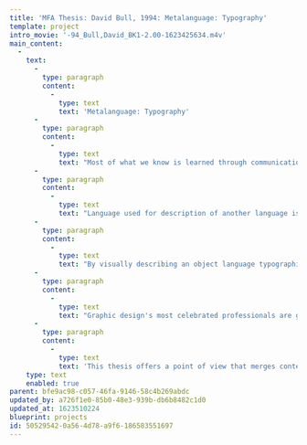 ```yaml
---
title: 'MFA Thesis: David Bull, 1994: Metalanguage: Typography'
template: project
intro_movie: '-94_Bull,David_BK1-2.00-1623425634.m4v'
main_content:
  -
    text:
      -
        type: paragraph
        content:
          -
            type: text
            text: 'Metalanguage: Typography'
      -
        type: paragraph
        content:
          -
            type: text
            text: "Most of what we know is learned through communication. What language is used to structure that communication or its context has powerful implications for what meaning is conveyed.\t"
      -
        type: paragraph
        content:
          -
            type: text
            text: "Language used for description of another language is referred to by communication and language theorists as metalanguage. Object language is that language that is the phenomena of the communication itself.\t"
      -
        type: paragraph
        content:
          -
            type: text
            text: "By visually describing an object language typographically, designers impose a typographic metalanguage on the observed object language of that being communicated. This cloaking of the object language in a typographic metalanguage becomes the first perceived expression. In formulating a typographic metalanguage, designers may allow for the typography to grow out of the object language with the intended audience in mind, or be influenced by trends or dogmas.\t"
      -
        type: paragraph
        content:
          -
            type: text
            text: "Graphic design's most celebrated professionals are guilty of applying one visual language to everything. This approach disregards the intended audience and becomes a therapeutic exercise for the designer to impose stylistic mannerisms. These stylistic mannerisms, in turn, become a matter of the audience being stylistically literate.\t"
      -
        type: paragraph
        content:
          -
            type: text
            text: 'This thesis offers a point of view that merges content of a message with its visual form in an effort to communicate an idea clearly. The meta approach to typography aids in directing the form through the object language in a manner that attempts to make possibilities aware to the designer without leading to serendipitous temptations. It becomes an umbrella under which the designer is kept aware of the path taken with the user as the primary focus.'
    type: text
    enabled: true
parent: bfe9ac98-c057-46fa-9146-58c4b269abdc
updated_by: a726f1e0-85b0-48e3-939b-db6b8482c1d0
updated_at: 1623510224
blueprint: projects
id: 50529542-0a56-4d78-a9f6-186583551697
---
```

